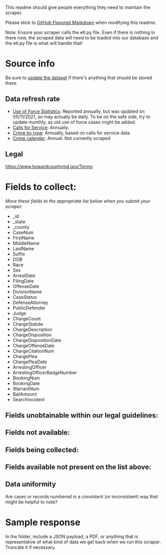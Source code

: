 This readme should give people everything they need to maintain the scraper.

Please stick to [GitHub Flavored Markdown](https://guides.github.com/features/mastering-markdown/) when modifying this readme.  

Note: Ensure your scraper calls the etl.py file. Even if there is nothing in there now, the scraped data will need to be loaded into our database and the etl.py file is what will handle that!

# Source info
Be sure to [update the dataset](https://www.dolthub.com/repositories/pdap/datasets) if there's anything that should be stored there.

## Data refresh rate
* [Use of Force Statistics](https://opendata.howardcountymd.gov/Public-Safety/Howard-County-Police-Department-Use-Of-Force-Stati/aas5-u28t): Reported annually, but was updated on 05/11/2021, so may actually be daily. To be on the safe side, try to update monthly, as old use of force cases might be added.
* [Calls for Service](https://opendata.howardcountymd.gov/Public-Safety/Howard-County-Police-Department-Call-For-Service-2/qccx-65fg): Annually.
* [Crime by type](https://opendata.howardcountymd.gov/Public-Safety/Crimes-by-Type/hrwk-c83k): Annually, based on calls for service data
* [Crime calendar](https://opendata.howardcountymd.gov/Public-Safety/Crime-Calendar/rara-in74): Annual. Not currently scraped

## Legal
https://www.howardcountymd.gov/Terms

# Fields to collect:
_Move these fields to the appropriate list below when you submit your scraper._

* _id
* _state
* _county
* CaseNum
* FirstName
* MiddleName
* LastName
* Suffix
* DOB
* Race
* Sex
* ArrestDate
* FilingDate
* OffenseDate
* DivisionName
* CaseStatus
* DefenseAttorney
* PublicDefender
* Judge
* ChargeCount
* ChargeStatute
* ChargeDescription
* ChargeDisposition
* ChargeDispositionDate
* ChargeOffenseDate
* ChargeCitationNum
* ChargePlea
* ChargePleaDate
* ArrestingOfficer
* ArrestingOfficerBadgeNumber
* BookingNum
* BookingDate
* WarrantNum
* BailAmount
* SearchIncident

## Fields unobtainable within our legal guidelines:

## Fields not available:

## Fields being collected:

## Fields available not present on the list above:

## Data uniformity
Are cases or records numbered in a consistent (or inconsistent) way that might be helpful to note?

# Sample response
In the folder, include a JSON payload, a PDF, or anything that is representative of what kind of data we get back when we run this scraper. Truncate it if necessary.
